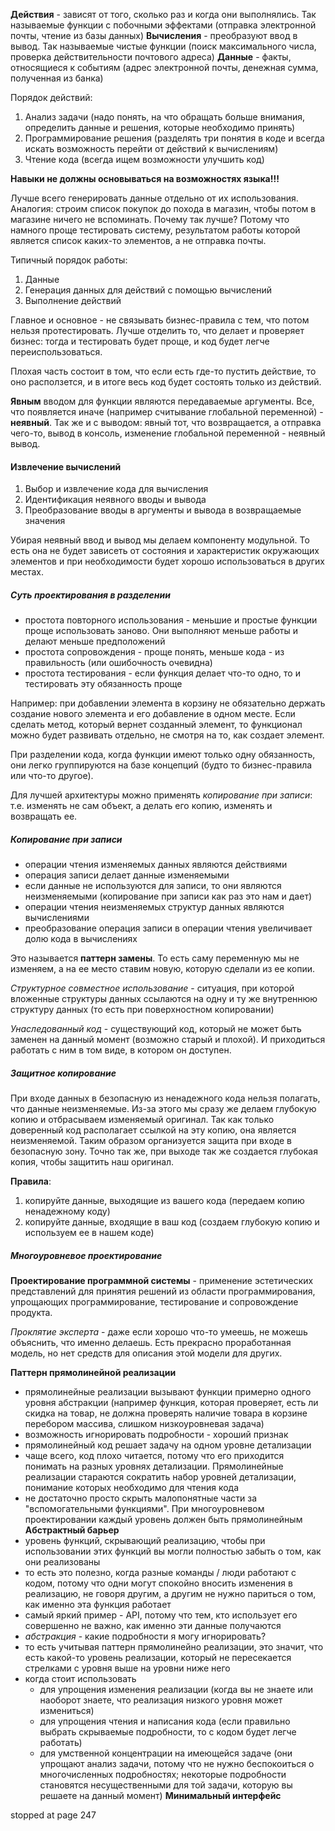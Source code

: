 **Действия** - зависят от того, сколько раз и когда они выполнялись. Так называемые функции с побочными эффектами (отправка электронной почты, чтение из базы данных)
**Вычисления** - преобразуют ввод в вывод. Так называемые чистые функции (поиск максимального числа, проверка действительности почтового адреса)
**Данные** - факты, относящиеся к событиям (адрес электронной почты, денежная сумма, полученная из банка)

Порядок действий:
1. Анализ задачи (надо понять, на что обращать больше внимания, определить данные и решения, которые необходимо принять)
2. Программирование решения (разделять три понятия в коде и всегда искать возможность перейти от действий к вычислениям)
3. Чтение кода (всегда ищем возможности улучшить код)

**Навыки не должны основываться на возможностях языка!!!**

Лучше всего генерировать данные отдельно от их использования. Аналогия: строим список покупок до похода в магазин, чтобы потом в магазине ничего не вспоминать.
Почему так лучше? Потому что намного проще тестировать систему, результатом работы которой является список каких-то элементов, а не отправка почты.

Типичный порядок работы:
1. Данные
2. Генерация данных для действий с помощью вычислений
3. Выполнение действий

Главное и основное - не связывать бизнес-правила с тем, что потом нельзя протестировать. Лучше отделить то, что делает и проверяет бизнес: тогда и тестировать будет проще, и код будет легче переиспользоваться.

Плохая часть состоит в том, что если есть где-то пустить действие, то оно расползется, и в итоге весь код будет состоять только из действий.

**Явным** вводом для функции являются передаваемые аргументы. Все, что появляется иначе (например считывание глобальной переменной) - **неявный**. Так же и с выводом: явный тот, что возвращается, а отправка чего-то, вывод в консоль, изменение глобальной переменной - неявный вывод.

#### Извлечение вычислений
1. Выбор и извлечение кода для вычисления
2. Идентификация неявного вводы и вывода
3. Преобразование вводы в аргументы и вывода в возвращаемые значения

Убирая неявный ввод и вывод мы делаем компоненту модульной. То есть она не будет зависеть от состояния и характеристик окружающих элементов и при необходимости будет хорошо использоваться в других местах.

##### Суть проектирования в разделении
- простота повторного использования - меньшие и простые функции проще использовать заново. Они выполняют меньше работы и делают меньше предположений
- простота сопровождения - проще понять, меньше кода - из правильность (или ошибочность очевидна)
- простота тестирования - если функция делает что-то одно, то и тестировать эту обязанность проще

Например: при добавлении элемента в корзину не обязательно держать создание нового элемента и его добавление в одном месте. Если сделать метод, который вернет созданный элемент, то функционал можно будет развивать отдельно, не смотря на то, как создает элемент.

При разделении кода, когда функции имеют только одну обязанность, они легко группируются на базе концепций (будто то бизнес-правила или что-то другое).

Для лучшей архитектуры можно применять *копирование при записи*: т.е. изменять не сам объект, а делать его копию, изменять и возвращать ее.

##### Копирование при записи
- операции чтения изменяемых данных являются действиями
- операция записи делает данные изменяемыми
- если данные не используются для записи, то они являются неизменяемыми (копирование при записи как раз это нам и дает)
- операции чтения неизменяемых структур данных являются вычислениями
- преобразование операция записи в операции чтения увеличивает долю кода в вычислениях

Это называется **паттерн замены**. То есть саму переменную мы не изменяем, а на ее место ставим новую, которую сделали из ее копии.

*Структурное совместное использование* - ситуация, при которой вложенные структуры данных ссылаются на одну и ту же внутреннюю структуру данных (то есть при поверхностном копировании)

*Унаследованный код* - существующий код, который не может быть заменен на данный момент (возможно старый и плохой). И приходиться работать с ним в том виде, в котором он доступен.

##### Защитное копирование
При входе данных в безопасную из ненадежного кода нельзя полагать, что данные неизменяемые. Из-за этого мы сразу же делаем глубокую копию и отбрасываем изменяемый оригинал. Так как только доверенный код располагает ссылкой на эту копию, она является неизменяемой. Таким образом организуется защита при входе в безопасную зону. Точно так же, при выходе так же создается глубокая копия, чтобы защитить наш оригинал.

**Правила**:
1. копируйте данные, выходящие из вашего кода (передаем копию ненадежному коду)
2. копируйте данные, входящие в ваш код (создаем глубокую копию и используем ее в нашем коде)

##### Многоуровневое проектирование
**Проектирование программной системы** - применение эстетических представлений для принятия решений из области программирования, упрощающих программирование, тестирование и сопровождение продукта.

*Проклятие эксперта* - даже если хорошо что-то умеешь, не можешь объяснить, что именно делаешь. Есть прекрасно проработанная модель, но нет средств для описания этой модели для других.

**Паттерн прямолинейной реализации**
- прямолинейные реализации вызывают функции примерно одного уровня абстракции (например функция, которая проверяет, есть ли скидка на товар, не должна проверять наличие товара в корзине перебором массива, слишком низкоуровневая задача)
- возможность игнорировать подробности - хороший признак
- прямолинейный код решает задачу на одном уровне детализации
- чаще всего, код плохо читается, потому что его приходится понимать на разных уровнях детализации. Прямолинейные реализации стараются сократить набор уровней детализации, понимание которых необходимо для чтения кода
- не достаточно просто скрыть малопонятные части за "вспомогательными функциями". При многоуровневом проектировании каждый уровень должен быть прямолинейным
**Абстрактный барьер**
- уровень функций, скрывающий реализацию, чтобы при использовании этих функций вы могли полностью забыть о том, как они реализованы
- то есть это полезно, когда разные команды / люди работают с кодом, потому что одни могут спокойно вносить изменения в реализацию, не говоря другим, а другим не нужно париться о том, как именно эта функция работает
- самый яркий пример - API, потому что тем, кто использует его совершенно не важно, как именно эти данные получаются
- *абстракция* - какие подробности я могу игнорировать?
- то есть учитывая паттерн прямолинейно реализации, это значит, что есть какой-то уровень реализации, который не пересекается стрелками с уровня выше на уровни ниже него
- когда стоит использовать
	- для упрощения изменения реализации (когда вы не знаете или наоборот знаете, что реализация низкого уровня может измениться)
	- для упрощения чтения и написания кода (если правильно выбрать скрываемые подробности, то с кодом будет легче работать)
	- для умственной концентрации на имеющейся задаче (они упрощают анализ задачи, потому что не нужно беспокоиться о многочисленных подробностях; некоторые подробности становятся несущественными для той задачи, которую вы решаете на данный момент)
**Минимальный интерфейс**

stopped at page 247